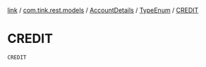[link](../../../index.md) / [com.tink.rest.models](../../index.md) / [AccountDetails](../index.md) / [TypeEnum](index.md) / [CREDIT](./-c-r-e-d-i-t.md)

# CREDIT

`CREDIT`